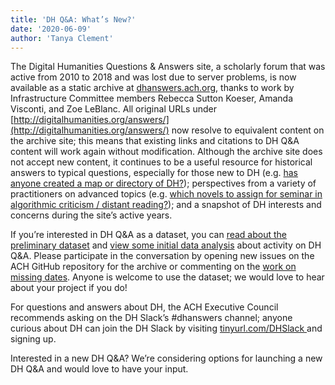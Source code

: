 ```yaml
---
title: 'DH Q&A: What’s New?'
date: '2020-06-09'
author: 'Tanya Clement'
---
```

The Digital Humanities Questions &amp; Answers site, a scholarly forum that was active from 2010 to 2018 and was lost due to server problems, is now available as a static archive at [dhanswers.ach.org](https://dhanswers.ach.org/), thanks to work by Infrastructure Committee members Rebecca Sutton Koeser, Amanda Visconti, and Zoe LeBlanc. All original URLs under [http://digitalhumanities.org/answers/](http://digitalhumanities.org/answers/) now resolve to equivalent content on the archive site; this means that existing links and citations to DH Q&amp;A content will work again without modification. Although the archive site does not accept new content, it continues to be a useful resource for historical answers to typical questions, especially for those new to DH (e.g. [has anyone created a map or directory of DH?](https://dhanswers.ach.org/topic/map-or-directory-of-digital-humanists/)); perspectives from a variety of practitioners on advanced topics (e.g. [which novels to assign for seminar in algorithmic criticism / distant reading?](https://dhanswers.ach.org/topic/which-novels-to-assign-for-seminar-in-algorithmic-criticism-distant-reading/)); and a snapshot of DH interests and concerns during the site’s active years.

If you’re interested in DH Q&amp;A as a dataset, you can [read about the preliminary dataset](https://github.com/achorg/DH-Answers-Archive/tree/master/data) and [view some initial data analysis](https://github.com/achorg/DH-Answers-Archive/blob/master/data/README.md#initial-data-analysis) about activity on DH Q&amp;A. Please participate in the conversation by opening new issues on the ACH GitHub repository for the archive or commenting on the [work on missing dates](https://github.com/achorg/DH-Answers-Archive/issues/14). Anyone is welcome to use the dataset; we would love to hear about your project if you do!

For questions and answers about DH, the ACH Executive Council recommends asking on the DH Slack’s #dhanswers channel; anyone curious about DH can join the DH Slack by visiting [tinyurl.com/DHSlack ](http://tinyurl.com/DHSlack)and signing up.  

Interested in a new DH Q&amp;A? We’re considering options for launching a new DH Q&amp;A and would love to have your input.